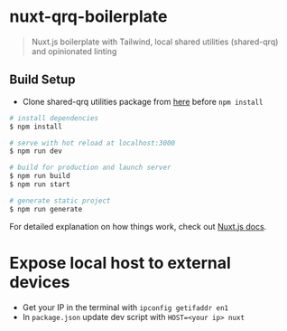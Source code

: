 # nuxt-qrq-boilerplate

> Nuxt.js boilerplate with Tailwind, local shared utilities (shared-qrq) and opinionated linting

## Build Setup
* Clone shared-qrq utilities package from [here](https://github.com/alessandrocurcu/shared-qrq) before `npm install`

```bash
# install dependencies
$ npm install

# serve with hot reload at localhost:3000
$ npm run dev

# build for production and launch server
$ npm run build
$ npm run start

# generate static project
$ npm run generate
```

For detailed explanation on how things work, check out [Nuxt.js docs](https://nuxtjs.org).

# Expose local host to external devices
* Get your IP in the terminal with `ipconfig getifaddr en1`
* In `package.json` update dev script with `HOST=<your ip> nuxt`
